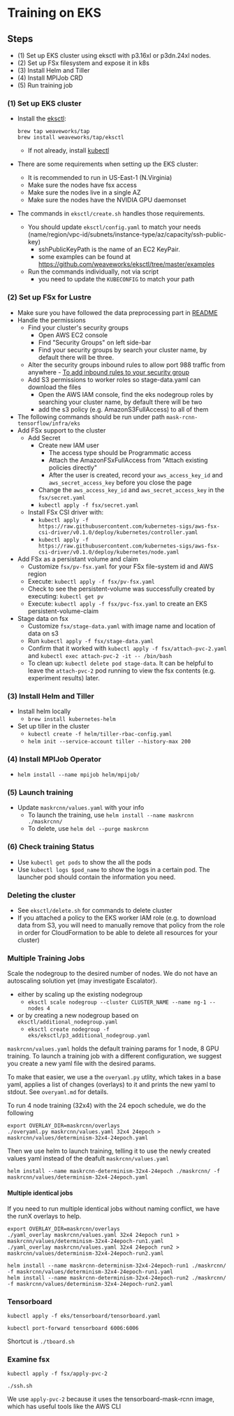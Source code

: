 # Training on EKS

## Steps

* (1) Set up EKS cluster using eksctl with p3.16xl or p3dn.24xl nodes.
* (2) Set up FSx filesystem and expose it in k8s
* (3) Install Helm and Tiller
* (4) Install MPIJob CRD
* (5) Run training job


### (1) Set up EKS cluster

- Install the [eksctl](https://github.com/weaveworks/eksctl):
  ```
  brew tap weaveworks/tap
  brew install weaveworks/tap/eksctl
  ```
  - If not already, install [kubectl](https://kubernetes.io/docs/tasks/tools/install-kubectl/#install-kubectl-binary-with-curl-on-macos)

- There are some requirements when setting up the EKS cluster:
    - It is recommended to run in US-East-1 (N.Virginia)
    - Make sure the nodes have fsx access
    - Make sure the nodes live in a single AZ
    - Make sure the nodes have the NVIDIA GPU daemonset

- The commands in `eksctl/create.sh` handles those requirements.
    - You should update `eksctl/config.yaml` to match your needs (name/region/vpc-id/subnets/instance-type/az/capacity/ssh-public-key)
        - sshPublicKeyPath is the name of an EC2 KeyPair.
        - some examples can be found at https://github.com/weaveworks/eksctl/tree/master/examples
    - Run the commands individually, not via script
        - you need to update the `KUBECONFIG` to match your path


### (2) Set up FSx for Lustre

- Make sure you have followed the data preprocessing part in [README](https://github.com/aws-samples/mask-rcnn-tensorflow/blob/master/README.md)
- Handle the permissions
    - Find your cluster's security groups
        - Open AWS EC2 console
        - Find "Security Groups" on left side-bar
        - Find your security groups by search your cluster name, by default there will be three.
    - Alter the security groups inbound rules to allow port 988 traffic from anywhere - [To add inbound rules to your security group](https://docs.aws.amazon.com/fsx/latest/LustreGuide/limit-access-security-groups.html#fsx-vpc-security-groups)
    - Add S3 permissions to worker roles so stage-data.yaml can download the files
        - Open the AWS IAM console, find the eks nodegroup roles by searching your cluster name, by default there will be two
        - add the s3 policy (e.g. AmazonS3FullAccess) to all of them
- The following commands should be run under path `mask-rcnn-tensorflow/infra/eks`
- Add FSx support to the cluster
    - Add Secret
        - Create new IAM user
            - The access type should be Programmatic access
            - Attach the AmazonFSxFullAccess from "Attach existing policies directly"
            - After the user is created, record your `aws_access_key_id` and `aws_secret_access_key` before you close the page
        - Change the `aws_access_key_id` and `aws_secret_access_key` in the `fsx/secret.yaml`
        - `kubectl apply -f fsx/secret.yaml`
    - Install FSx CSI driver with:
        - `kubectl apply -f https://raw.githubusercontent.com/kubernetes-sigs/aws-fsx-csi-driver/v0.1.0/deploy/kubernetes/controller.yaml`
        - `kubectl apply -f https://raw.githubusercontent.com/kubernetes-sigs/aws-fsx-csi-driver/v0.1.0/deploy/kubernetes/node.yaml`
- Add FSx as a persistant volume and claim
    - Customize `fsx/pv-fsx.yaml` for your FSx file-system id and AWS region
    - Execute: `kubectl apply -f fsx/pv-fsx.yaml`
    - Check to see the persistent-volume was successfully created by executing: `kubectl get pv`
    - Execute: `kubectl apply -f fsx/pvc-fsx.yaml` to create an EKS persistent-volume-claim
- Stage data on fsx
    - Customize `fsx/stage-data.yaml` with image name and location of data on s3
    - Run `kubectl apply -f fsx/stage-data.yaml`
    - Confirm that it worked with  `kubectl apply -f fsx/attach-pvc-2.yaml` and `kubectl exec attach-pvc-2 -it -- /bin/bash`
    - To clean up: `kubectl delete pod stage-data`. It can be helpful to leave the `attach-pvc-2` pod running to view the fsx contents (e.g. experiment results) later.

### (3) Install Helm and Tiller

- Install helm locally
    - `brew install kubernetes-helm`
- Set up tiller in the cluster
    - `kubectl create -f helm/tiller-rbac-config.yaml`
    - `helm init --service-account tiller --history-max 200`


### (4) Install MPIJob Operator

- `helm install --name mpijob helm/mpijob/`


### (5) Launch training

- Update `maskrcnn/values.yaml` with your info
    - To launch the training, use `helm install --name maskrcnn ./maskrcnn/`
    - To delete, use `helm del --purge maskrcnn`

### (6) Check training Status
- Use `kubectl get pods` to show the all the pods
- Use `kubectl logs $pod_name` to show the logs in a certain pod. The launcher pod should contain the information you need.

### Deleting the cluster

- See `eksctl/delete.sh` for commands to delete cluster
- If you attached a policy to the EKS worker IAM role (e.g. to download data from S3, you will need to manually remove that policy from the role in order for CloudFormation to be able to delete all resources for your cluster)


### Multiple Training Jobs

Scale the nodegroup to the desired number of nodes. We do not have an autoscaling solution yet (may investigate Escalator).

- either by scaling up the existing nodegroup
    - `eksctl scale nodegroup --cluster CLUSTER_NAME --name ng-1 --nodes 4`
- or by creating a new nodegroup based on `eksctl/additional_nodegroup.yaml`
    - `eksctl create nodegroup -f eks/eksctl/p3_additional_nodegroup.yaml`

`maskrcnn/values.yaml` holds the default training params for 1 node, 8 GPU training. To launch a training job with a different configuration, we suggest you create a new yaml file with the desired params.

To make that easier, we use a the `overyaml.py` utlity, which takes in a base yaml, applies a list of changes (overlays) to it and prints the new yaml to stdout. See `overyaml.md` for details.

To run 4 node training (32x4) with the 24 epoch schedule, we do the following

```
export OVERLAY_DIR=maskrcnn/overlays
./overyaml.py maskrcnn/values.yaml 32x4 24epoch > maskrcnn/values/determinism-32x4-24epoch.yaml
```

Then we use helm to launch training, telling it to use the newly created values yaml instead of the deafult `maskrcnn/values.yaml`

```
helm install --name maskrcnn-determinism-32x4-24epoch ./maskrcnn/ -f maskrcnn/values/determinism-32x4-24epoch.yaml
```

#### Multiple identical jobs

If you need to run multiple identical jobs without naming conflict, we have the runX overlays to help.

```
export OVERLAY_DIR=maskrcnn/overlays
./yaml_overlay maskrcnn/values.yaml 32x4 24epoch run1 > maskrcnn/values/determinism-32x4-24epoch-run1.yaml
./yaml_overlay maskrcnn/values.yaml 32x4 24epoch run2 > maskrcnn/values/determinism-32x4-24epoch-run2.yaml

helm install --name maskrcnn-determinism-32x4-24epoch-run1 ./maskrcnn/ -f maskrcnn/values/determinism-32x4-24epoch-run1.yaml
helm install --name maskrcnn-determinism-32x4-24epoch-run2 ./maskrcnn/ -f maskrcnn/values/determinism-32x4-24epoch-run2.yaml
```



### Tensorboard

`kubectl apply -f eks/tensorboard/tensorboard.yaml`

`kubectl port-forward tensorboard 6006:6006`

Shortcut is `./tboard.sh`

### Examine fsx

`kubectl apply -f fsx/apply-pvc-2`

`./ssh.sh`

We use `apply-pvc-2` because it uses the tensorboard-mask-rcnn image, which has useful tools like the AWS CLI
